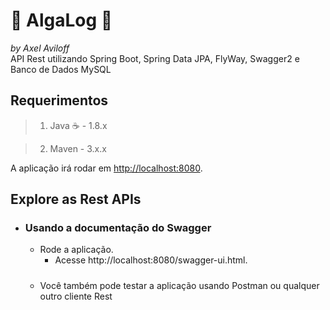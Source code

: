 # :rocket: AlgaLog :rocket:
*by Axel Aviloff*
\
API Rest utilizando Spring Boot, Spring Data JPA, FlyWay, Swagger2 e Banco de Dados MySQL

## Requerimentos

> 1. Java :coffee: - 1.8.x

> 2. Maven - 3.x.x



A aplicação irá rodar em <http://localhost:8080>.

## Explore as Rest APIs
* ### Usando a documentação do Swagger
   *  Rode a aplicação.
      * Acesse http://localhost:8080/swagger-ui.html.
      

   #####
   * Você também pode testar a aplicação usando Postman ou qualquer outro cliente Rest

